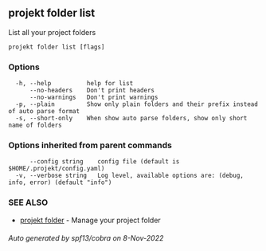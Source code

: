 ## projekt folder list

List all your project folders

```
projekt folder list [flags]
```

### Options

```
  -h, --help          help for list
      --no-headers    Don't print headers
      --no-warnings   Don't print warnings
  -p, --plain         Show only plain folders and their prefix instead of auto parse format
  -s, --short-only    When show auto parse folders, show only short name of folders
```

### Options inherited from parent commands

```
      --config string    config file (default is $HOME/.projekt/config.yaml)
  -v, --verbose string   Log level, available options are: (debug, info, error) (default "info")
```

### SEE ALSO

* [projekt folder](projekt_folder.md)	 - Manage your project folder

###### Auto generated by spf13/cobra on 8-Nov-2022
